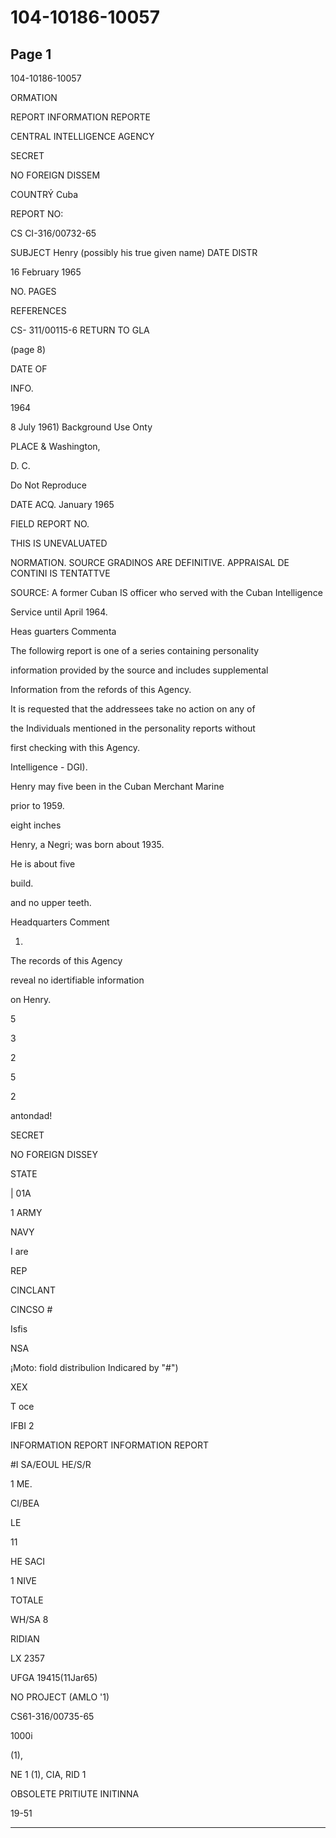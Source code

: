 # 104-10186-10057

## Page 1

104-10186-10057

ORMATION

REPORT INFORMATION REPORTE

CENTRAL INTELLIGENCE AGENCY

SECRET

NO FOREIGN DISSEM

COUNTRÝ Cuba

REPORT NO:

CS CI-316/00732-65

SUBJECT Henry (possibly his true given name) DATE DISTR

16 February 1965

NO. PAGES

REFERENCES

CS- 311/00115-6 RETURN TO GLA

(page 8)

DATE OF

INFO.

1964

8 July 1961) Background Use Onty

PLACE & Washington,

D. C.

Do Not Reproduce

DATE ACQ. January 1965

FIELD REPORT NO.

THIS IS UNEVALUATED

NORMATION. SOURCE GRADINOS ARE DEFINITIVE. APPRAISAL DE CONTINI IS TENTATTVE

SOURCE: A former Cuban IS officer who served with the Cuban Intelligence

Service until April 1964.

Heas guarters Commenta

The followirg report is one of a series containing personality

information provided by the source and includes supplemental

Information from the refords of this Agency.

It is requested that the addressees take no action on any of

the Individuals mentioned in the personality reports without

first checking with this Agency.

Intelligence - DGI).

Henry may five been in the Cuban Merchant Marine

prior to 1959.

eight inches

Henry, a Negri; was born about 1935.

He is about five

build.

and no upper teeth.

Headquarters Comment

1.

The records of this Agency

reveal no idertifiable information

on Henry.

5

3

2

5

2

antondad!

SECRET

NO FOREIGN DISSEY

STATE

| 01A

1 ARMY

NAVY

I are

REP

CINCLANT

CINCSO #

Isfis

NSA

¡Moto: fiold distribulion Indicared by "#")

XEX

T oce

IFBI 2

INFORMATION REPORT INFORMATION REPORT

#I SA/EOUL HE/S/R

1 ME.

CI/BEA

LE

11

HE SACI

1 NIVE

TOTALE

WH/SA 8

RIDIAN

LX 2357

UFGA 19415(11Jar65)

NO PROJECT (AMLO '1)

CS61-316/00735-65

1000i

(1),

NE 1 (1), CIA, RID 1

OBSOLETE PRITIUTE INITINNA

19-51

---


